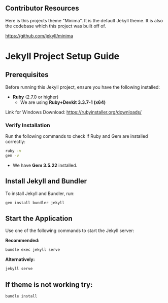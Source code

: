 ## Contributor Resources 
Here is this projects theme "Minima". It is the default Jekyll theme. It is also the codebase which this project was built off of. 

https://github.com/jekyll/minima

# Jekyll Project Setup Guide

## Prerequisites
Before running this Jekyll project, ensure you have the following installed:

- **Ruby** (2.7.0 or higher)
  - We are using **Ruby+Devkit 3.3.7-1 (x64)**

Link for Windows Download: https://rubyinstaller.org/downloads/

### Verify Installation
Run the following commands to check if Ruby and Gem are installed correctly:

```sh
ruby -v
gem -v
```

- We have **Gem 3.5.22** installed.

## Install Jekyll and Bundler
To install Jekyll and Bundler, run:

```sh
gem install bundler jekyll
```

## Start the Application
Use one of the following commands to start the Jekyll server:

**Recommended:**
```sh
bundle exec jekyll serve
```  
**Alternatively:**
```sh
jekyll serve
```
## If theme is not working try:
```sh
bundle install
```

